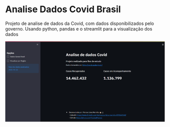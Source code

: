 # Analise Dados Covid Brasil
Projeto de analise de dados da Covid, com dados disponibilizados pelo governo. Usando python, pandas e o streamlit para a visualização dos dados

<img src='images_readme/g_dados_gerais.gif'>
